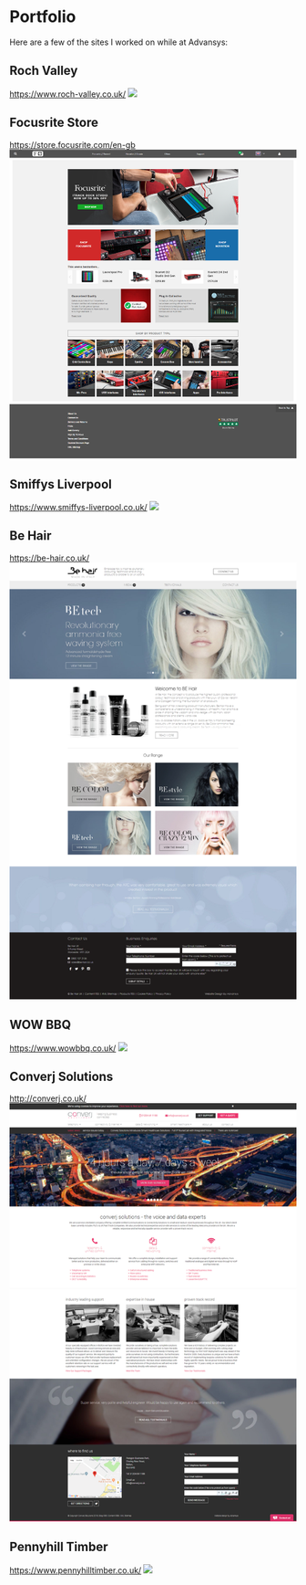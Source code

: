 # Portfolio

Here are a few of the sites I worked on while at Advansys:

## Roch Valley
https://www.roch-valley.co.uk/
![](https://github.com/AndrewLeigh6/Portfolio/blob/master/rochvalley.png)

## Focusrite Store
https://store.focusrite.com/en-gb
![](https://github.com/AndrewLeigh6/Portfolio/blob/master/focusrite.png)

## Smiffys Liverpool
https://www.smiffys-liverpool.co.uk/
![](https://github.com/AndrewLeigh6/Portfolio/blob/master/smiffys.png)

## Be Hair
https://be-hair.co.uk/
![](https://github.com/AndrewLeigh6/Portfolio/blob/master/behair.png)

## WOW BBQ
https://www.wowbbq.co.uk/
![](https://github.com/AndrewLeigh6/Portfolio/blob/master/wowbbq.png)

## Converj Solutions
http://converj.co.uk/
![](https://github.com/AndrewLeigh6/Portfolio/blob/master/converj.png)

## Pennyhill Timber
https://www.pennyhilltimber.co.uk/
![](https://github.com/AndrewLeigh6/Portfolio/blob/master/pennyhilltimber.png)
